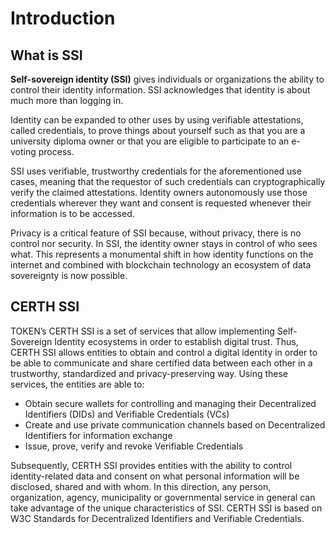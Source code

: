 # Introduction

## What is SSI

**Self-sovereign identity \(SSI\)** gives individuals or organizations the ability to control their identity information. SSI acknowledges that identity is about much more than logging in. 

Identity can be expanded to other uses by using verifiable attestations, called credentials, to prove things about yourself such as that you are a university diploma owner or that you are eligible to participate to an e-voting process. 

SSI uses verifiable, trustworthy credentials for the aforementioned use cases, meaning that the requestor of such credentials can cryptographically verify the claimed attestations. Identity owners autonomously use those credentials wherever they want and consent is requested whenever their information is to be accessed. 

Privacy is a critical feature of SSI because, without privacy, there is no control nor security. In SSI, the identity owner stays in control of who sees what. This represents a monumental shift in how identity functions on the internet and combined with blockchain technology an ecosystem of data sovereignty is now possible.

## CERTH SSI

TOKEN’s CERTH SSI is a set of services that allow implementing Self-Sovereign Identity ecosystems in order to establish digital trust. Thus, CERTH SSI allows entities to obtain and control a digital identity in order to be able to communicate and share certified data
between each other in a trustworthy, standardized and privacy-preserving way. Using these services, the entities are able to: 

- Obtain secure wallets for controlling and managing their Decentralized Identifiers (DIDs) and Verifiable Credentials (VCs)
- Create and use private communication channels based on Decentralized Identifiers for information exchange
- Issue, prove, verify and revoke Verifiable Credentials

Subsequently, CERTH SSI provides entities with the ability to control identity-related data and consent on what personal information will be disclosed, shared and with whom. In this direction, any person, organization, agency, municipality or governmental service in general can take advantage of the unique characteristics of SSI. CERTH SSI is based on W3C Standards for Decentralized Identifiers and Verifiable Credentials.

